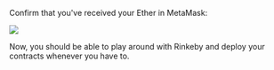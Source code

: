 Confirm that you've received your Ether in MetaMask:

![](https://github.com/fenago/katacoda-scenarios/raw/master/mastering-ethereum/ethereum-deployment-testnet/steps/7/check.JPG)

Now, you should be able to play around with Rinkeby and deploy your contracts whenever you have to. 